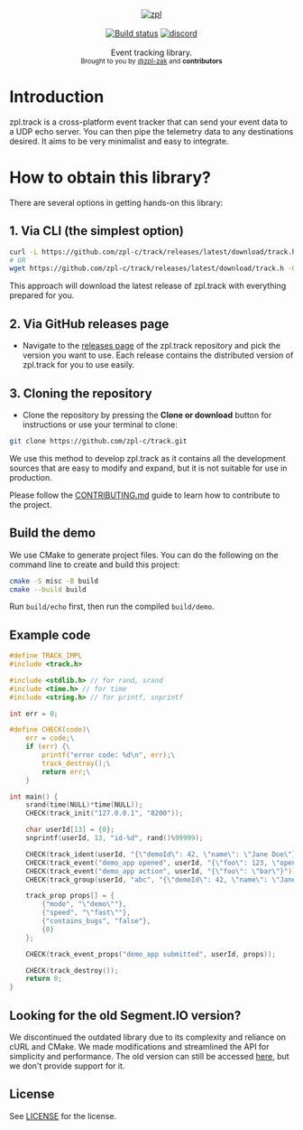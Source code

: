 <div align="center">
    <a href="https://github.com/zpl-c/zpl"><img src="https://user-images.githubusercontent.com/2182108/111983468-d5593e80-8b12-11eb-9c59-8c78ecc0504e.png" alt="zpl" /></a>
</div>

<br />

<div align="center">
    <a href="https://github.com/zpl-c/track/actions"><img src="https://img.shields.io/github/actions/workflow/status/zpl-c/track/tester.yml?branch=main&label=Tests&style=for-the-badge" alt="Build status" /></a>
    <a href="https://discord.gg/2fZVEym"><img src="https://img.shields.io/discord/354670964400848898?color=7289DA&style=for-the-badge" alt="discord" /></a>
</div>

<br />
<div align="center">
  Event tracking library.
</div>

<div align="center">
  <sub>
    Brought to you by <a href="https://github.com/zpl-zak">@zpl-zak</a>
    and <strong>contributors</strong>
  </sub>
</div>

# Introduction
zpl.track is a cross-platform event tracker that can send your event data to a UDP echo server. You can then pipe the telemetry data to any destinations desired. It aims to be very minimalist and easy to integrate.

# How to obtain this library?

There are several options in getting hands-on this library:

## 1. Via CLI (the simplest option)
```sh
curl -L https://github.com/zpl-c/track/releases/latest/download/track.h > track.h
# OR
wget https://github.com/zpl-c/track/releases/latest/download/track.h -O track.h
```

This approach will download the latest release of zpl.track with everything prepared for you.

## 2. Via GitHub releases page
* Navigate to the [releases page](https://github.com/zpl-c/track/releases) of the zpl.track repository and pick the version you want to use. Each release contains the distributed version of zpl.track for you to use easily.

## 3. Cloning the repository
* Clone the repository by pressing the **Clone or download** button for instructions or use your terminal to clone:
```sh
git clone https://github.com/zpl-c/track.git
```

We use this method to develop zpl.track as it contains all the development sources that are easy to modify and expand, but it is not suitable for use in production.

Please follow the [CONTRIBUTING.md](.github/CONTRIBUTING.md) guide to learn how to contribute to the project.

## Build the demo
We use CMake to generate project files.
You can do the following on the command line to create and build this project:
```sh
cmake -S misc -B build
cmake --build build
```

Run `build/echo` first, then run the compiled `build/demo`.

## Example code

```c
#define TRACK_IMPL
#include <track.h>

#include <stdlib.h> // for rand, srand
#include <time.h> // for time
#include <string.h> // for printf, snprintf

int err = 0;

#define CHECK(code)\
    err = code;\
    if (err) {\
        printf("error code: %d\n", err);\
        track_destroy();\
        return err;\
    }

int main() {
    srand(time(NULL)*time(NULL));
    CHECK(track_init("127.0.0.1", "8200"));

    char userId[13] = {0};
    snprintf(userId, 13, "id-%d", rand()%99999);

    CHECK(track_ident(userId, "{\"demoId\": 42, \"name\": \"Jane Doe\"}"));
    CHECK(track_event("demo_app opened", userId, "{\"foo\": 123, \"open_timestamp\": 123893893}"));
    CHECK(track_event("demo_app action", userId, "{\"foo\": \"bar\"}"));
    CHECK(track_group(userId, "abc", "{\"demoId\": 42, \"name\": \"Jane Doe\"}"));

    track_prop props[] = {
        {"mode", "\"demo\""},
        {"speed", "\"fast\""},
        {"contains_bugs", "false"},
        {0}
    };

    CHECK(track_event_props("demo_app submitted", userId, props));

    CHECK(track_destroy());
    return 0;
}
```

## Looking for the old Segment.IO version?
We discontinued the outdated library due to its complexity and reliance on cURL and CMake. We made modifications and streamlined the API for simplicity and performance. The old version can still be accessed [here](https://github.com/zpl-c/track/tree/v1), but we don't provide support for it.

## License

See [LICENSE](LICENSE) for the license.

